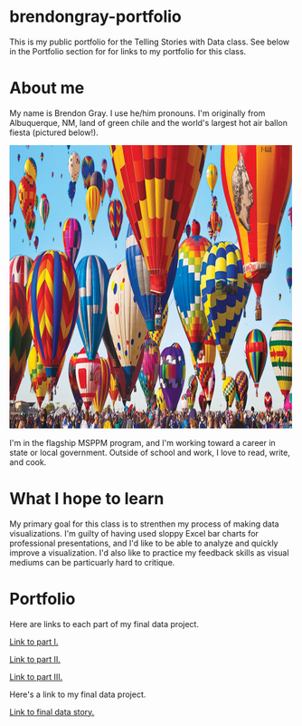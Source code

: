 # brendongray-portfolio
This is my public portfolio for the Telling Stories with Data class. See below in the Portfolio section for for links to my portfolio for this class.

# About me
My name is Brendon Gray. I use he/him pronouns. I'm originally from Albuquerque, NM, land of green chile and the world's largest hot air ballon fiesta (pictured below!).

<img src="best-hot-air-balloon-ride-in-albuquerque-balloon-fiesta.jpg" width="500" height="500"/>

I'm in the flagship MSPPM program, and I'm working toward a career in state or local government. Outside of school and work, I love to read, write, and cook. 

# What I hope to learn
My primary goal for this class is to strenthen my process of making data visualizations. I'm guilty of having used sloppy Excel bar charts for professional presentations, and I'd like to be able to analyze and quickly improve a visualization. I'd also like to practice my feedback skills as visual mediums can be particuarly hard to critique.

# Portfolio

Here are links to each part of my final data project.

[Link to part I.](https://brendongray.github.io/brendongray-portfolio/final_project_BrendonGray.html)

[Link to part II.](https://brendongray.github.io/brendongray-portfolio/final_project_part2.html)

[Link to part III.](https://brendongray.github.io/brendongray-portfolio/final_project_part3.html)

Here's a link to my final data project.

[Link to final data story.](https://carnegiemellon.shorthandstories.com/the-consequences-of-redlining-in-pittsburgh/index.html)


